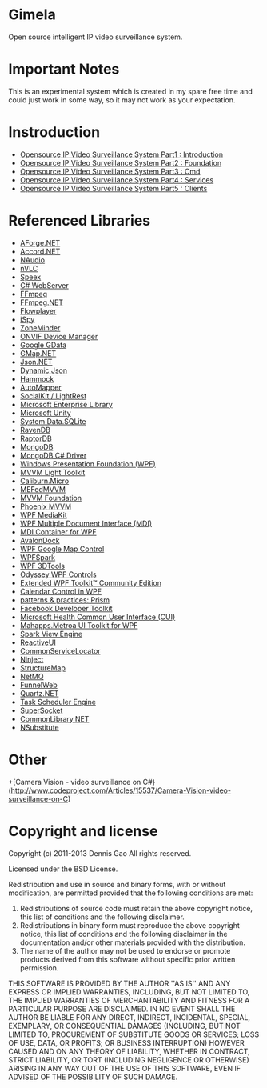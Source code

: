 Gimela
======
Open source intelligent IP video surveillance system.

Important Notes
===============
This is an experimental system which is created in my spare free time and could just work in some way, so it may not work as your expectation.

Instroduction
=============
+ [Opensource IP Video Surveillance System Part1 : Introduction](http://www.cnblogs.com/gaochundong/p/opensource_ip_video_surveillance_system_part_1_introduction.html)
+ [Opensource IP Video Surveillance System Part2 : Foundation](http://www.cnblogs.com/gaochundong/p/opensource_ip_video_surveillance_system_part_2_foundation.html)
+ [Opensource IP Video Surveillance System Part3 : Cmd](http://www.cnblogs.com/gaochundong/p/opensource_ip_video_surveillance_system_part_3_commandline.html)
+ [Opensource IP Video Surveillance System Part4 : Services](http://www.cnblogs.com/gaochundong/p/opensource_ip_video_surveillance_system_part_4_service_side.html)
+ [Opensource IP Video Surveillance System Part5 : Clients](http://www.cnblogs.com/gaochundong/p/opensource_ip_video_surveillance_system_part_5_client_side.html)

Referenced Libraries
====================
+ [AForge.NET](http://www.aforgenet.com/)
+ [Accord.NET](http://accord-framework.net/)
+ [NAudio](http://naudio.codeplex.com/)
+ [nVLC](http://www.codeproject.com/Articles/109639/nVLC)
+ [Speex](http://speex.org/)
+ [C# WebServer](http://webserver.codeplex.com/)
+ [FFmpeg](http://www.ffmpeg.org/)
+ [FFmpeg.NET](http://ffmpegdotnet.codeplex.com/)
+ [Flowplayer](http://flowplayer.org/)
+ [iSpy](http://www.ispyconnect.com/)
+ [ZoneMinder](http://www.zoneminder.com/)
+ [ONVIF Device Manager](http://sourceforge.net/projects/onvifdm/)
+ [Google GData](https://developers.google.com/gdata/)
+ [GMap.NET](http://gmapdotnet.codeplex.com/)
+ [Json.NET](http://json.codeplex.com/)
+ [Dynamic Json](http://dynamicjson.codeplex.com/)
+ [Hammock](https://github.com/danielcrenna/hammock)
+ [AutoMapper](http://automapper.org/)
+ [SocialKit / LightRest](http://lightrest.codeplex.com/)
+ [Microsoft Enterprise Library](http://msdn.microsoft.com/en-us/library/ff648951.aspx)
+ [Microsoft Unity](https://unity.codeplex.com/)
+ [System.Data.SQLite](http://system.data.sqlite.org/)
+ [RavenDB](http://ravendb.net/)
+ [RaptorDB](http://raptordb.codeplex.com/)
+ [MongoDB](http://www.mongodb.org/)
+ [MongoDB C# Driver](http://docs.mongodb.org/ecosystem/tutorial/use-csharp-driver/)
+ [Windows Presentation Foundation (WPF)](http://wpf.codeplex.com/)
+ [MVVM Light Toolkit](http://mvvmlight.codeplex.com/)
+ [Caliburn.Micro](http://caliburnmicro.codeplex.com/)
+ [MEFedMVVM](http://mefedmvvm.codeplex.com/)
+ [MVVM Foundation](http://mvvmfoundation.codeplex.com/)
+ [Phoenix MVVM](http://phoenixframework.codeplex.com/)
+ [WPF MediaKit](http://wpfmediakit.codeplex.com/)
+ [WPF Multiple Document Interface (MDI)](http://wpfmdi.codeplex.com/)
+ [MDI Container for WPF](http://mdicontainer.codeplex.com/)
+ [AvalonDock](http://avalondock.codeplex.com/)
+ [WPF Google Map Control](http://wpfgooglemap.codeplex.com/)
+ [WPFSpark](http://wpfspark.codeplex.com/)
+ [WPF 3DTools](http://3dtools.codeplex.com/)
+ [Odyssey WPF Controls](http://odyssey.codeplex.com/)
+ [Extended WPF Toolkit™ Community Edition](http://wpftoolkit.codeplex.com/)
+ [Calendar Control in WPF](http://wpfcalendarcontrol.codeplex.com/)
+ [patterns & practices: Prism](http://compositewpf.codeplex.com/)
+ [Facebook Developer Toolkit](http://facebooktoolkit.codeplex.com/)
+ [Microsoft Health Common User Interface (CUI)](http://mscui.codeplex.com/)
+ [Mahapps.Metroa UI Toolkit for WPF](http://mahapps.com/MahApps.Metro/)
+ [Spark View Engine](http://sparkviewengine.codeplex.com/)
+ [ReactiveUI](http://www.reactiveui.net/)
+ [CommonServiceLocator](http://commonservicelocator.codeplex.com/)
+ [Ninject](http://www.ninject.org/)
+ [StructureMap](http://docs.structuremap.net/)
+ [NetMQ](https://github.com/zeromq/netmq)
+ [FunnelWeb](http://www.funnelweblog.com/)
+ [Quartz.NET](http://www.quartz-scheduler.net/)
+ [Task Scheduler Engine](http://taskschedulerengine.codeplex.com/)
+ [SuperSocket](http://supersocket.codeplex.com/)
+ [CommonLibrary.NET](http://commonlibrarynet.codeplex.com/)
+ [NSubstitute](http://nsubstitute.github.io/)



Other
=====================
+[Camera Vision - video surveillance on C#}(http://www.codeproject.com/Articles/15537/Camera-Vision-video-surveillance-on-C)


Copyright and license
=====================

Copyright (c) 2011-2013 Dennis Gao
All rights reserved.

Licensed under the BSD License.

Redistribution and use in source and binary forms, with or without
modification, are permitted provided that the following conditions
are met:
1. Redistributions of source code must retain the above copyright
   notice, this list of conditions and the following disclaimer.
2. Redistributions in binary form must reproduce the above copyright
   notice, this list of conditions and the following disclaimer in the
   documentation and/or other materials provided with the distribution.
3. The name of the author may not be used to endorse or promote products
   derived from this software without specific prior written permission.

THIS SOFTWARE IS PROVIDED BY THE AUTHOR ''AS IS'' AND ANY EXPRESS OR
IMPLIED WARRANTIES, INCLUDING, BUT NOT LIMITED TO, THE IMPLIED WARRANTIES
OF MERCHANTABILITY AND FITNESS FOR A PARTICULAR PURPOSE ARE DISCLAIMED.
IN NO EVENT SHALL THE AUTHOR BE LIABLE FOR ANY DIRECT, INDIRECT,
INCIDENTAL, SPECIAL, EXEMPLARY, OR CONSEQUENTIAL DAMAGES (INCLUDING, BUT
NOT LIMITED TO, PROCUREMENT OF SUBSTITUTE GOODS OR SERVICES; LOSS OF USE,
DATA, OR PROFITS; OR BUSINESS INTERRUPTION) HOWEVER CAUSED AND ON ANY
THEORY OF LIABILITY, WHETHER IN CONTRACT, STRICT LIABILITY, OR TORT
(INCLUDING NEGLIGENCE OR OTHERWISE) ARISING IN ANY WAY OUT OF THE USE OF
THIS SOFTWARE, EVEN IF ADVISED OF THE POSSIBILITY OF SUCH DAMAGE.
